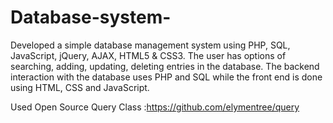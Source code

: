 # Database-system-

Developed a simple database management system using PHP, SQL, JavaScript, jQuery, AJAX, HTML5 & CSS3. 
The user has options of searching, adding, updating, deleting entries in the database. 
The backend interaction with the database uses PHP and SQL while the front end is done using HTML, CSS and JavaScript.

Used Open Source Query Class :https://github.com/elymentree/query


